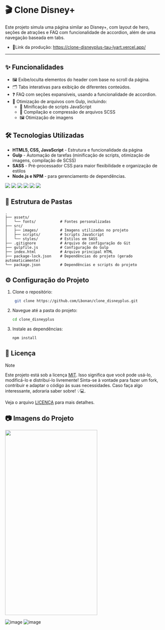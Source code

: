 # 🎬 Clone Disney+  
Este projeto simula uma página similar ao Disney+, com layout de hero, seções de atrações e FAQ com funcionalidade de accordion, além de uma navegação baseada em tabs.
- 📎Link da produção: https://clone-disneyplus-tau-lyart.vercel.app/
<hr>

## ✨ Funcionalidades

- 🖼️ Exibe/oculta elementos do header com base no scroll da página.
- 🗂️ Tabs interativas para exibição de diferentes conteúdos.
- ❓ FAQ com seções expansíveis, usando a funcionalidade de accordion.
- 🚀 Otimização de arquivos com Gulp, incluindo:
    - 📜 Minificação de scripts JavaScript
    - 🎨 Compilação e compressão de arquivos SCSS
    - 🖼️ Otimização de imagens

## 🛠️ Tecnologias Utilizadas

- **HTML5, CSS, JavaScript** - Estrutura e funcionalidade da página
- **Gulp** - Automação de tarefas (minificação de scripts, otimização de imagens, compilação de SCSS)
- **SASS** - Pré-processador CSS para maior flexibilidade e organização de estilos
- **Node.js e NPM** - para gerenciamento de dependências.
  
<div styles='display= inline'>
<img src='https://img.shields.io/badge/HTML5-E34F26?style=for-the-badge&logo=html5&logoColor=white' />
<img src="https://img.shields.io/badge/CSS3-1572B6?style=for-the-badge&logo=css3&logoColor=white" />
<img src="https://img.shields.io/badge/JavaScript-F7DF1E?style=for-the-badge&logo=javascript&logoColor=black" />
<img src="https://img.shields.io/badge/GULP-%23CF4647.svg?style=for-the-badge&logo=gulp&logoColor=white" />
<img src="https://img.shields.io/badge/Sass-CC6699?style=for-the-badge&logo=sass&logoColor=white" />
<img src="https://img.shields.io/badge/Node.js-43853D?style=for-the-badge&logo=node.js&logoColor=white" />
</div>

## 📂 Estrutura de Pastas

````plaintext
.
├── assets/
│   └── fonts/           # Fontes personalizadas
├── src/
│   ├── images/          # Imagens utilizadas no projeto
│   ├── scripts/         # Scripts JavaScript
│   └── styles/          # Estilos em SASS
├── .gitignore           # Arquivo de configuração do Git
├── gulpfile.js          # Configuração do Gulp
├── index.html           # Arquivo principal HTML
├── package-lock.json    # Dependências do projeto (gerado automaticamente)
└── package.json         # Dependências e scripts do projeto

````

## ⚙️ Configuração do Projeto

1. Clone o repositório:
    ````bash
     git clone https://github.com/Lbonan/clone_disneyplus.git
    ````
2. Navegue até a pasta do projeto:
   ````bash
   cd clone_disneyplus
   ````
3. Instale as dependências:
   ````bash
   npm install
   ````

## 📜 Licença
> [!NOTE]
> Este projeto está sob a licença [MIT](https://choosealicense.com/licenses/mit/).
> Isso significa que você pode usá-lo, modificá-lo e distribuí-lo livremente!
> Sinta-se à vontade para fazer um fork, contribuir e adaptar o código às suas necessidades. 
Caso faça algo interessante, adoraria saber sobre! 💡💻.

Veja o arquivo [LICENÇA](LICENSE) para mais detalhes.


## 📷 Imagens do Projeto

<img src="https://github.com/user-attachments/assets/b092cb37-6713-46ce-9f76-bc6601fcf5c8"  width="300" height="600" />

![image](https://github.com/user-attachments/assets/9e6abb11-ac90-4ccd-a447-ef7287d36d61)
![image](https://github.com/user-attachments/assets/aaf1545e-2593-4450-a0fb-66728e66d3e9)


